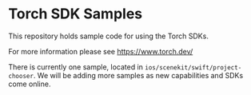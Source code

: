 # Torch SDK Samples
This repository holds sample code for using the Torch SDKs.

For more information please see https://www.torch.dev/

There is currently one sample, located in `ios/scenekit/swift/project-chooser`. We will be adding more samples as new capabilities and SDKs come online.
